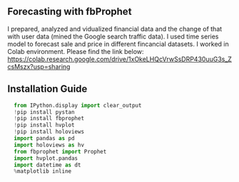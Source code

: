 ## Forecasting with fbProphet
I prepared, analyzed and vidualized financial data and the change of that with user data (mined the Google search traffic data). I used time series model to forecast sale and price in different fincancial datasets.
I worked in Colab environment. Please find the link below:
https://colab.research.google.com/drive/1xOkeLHQcVrwSsDRP430uuG3s_ZcsMszx?usp=sharing

## Installation Guide
```python
  from IPython.display import clear_output
  !pip install pystan
  !pip install fbprophet
  !pip install hvplot
  !pip install holoviews
  import pandas as pd
  import holoviews as hv
  from fbprophet import Prophet
  import hvplot.pandas
  import datetime as dt
  %matplotlib inline
```
